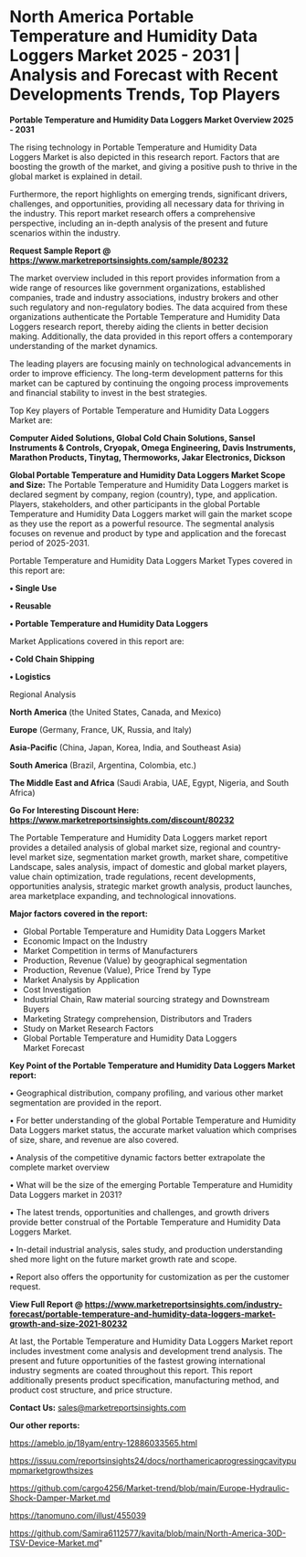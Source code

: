 # North America Portable Temperature and Humidity Data Loggers Market 2025 - 2031 | Analysis and Forecast with Recent Developments Trends, Top Players

<Strong> Portable Temperature and Humidity Data Loggers Market Overview 2025 - 2031</strong>

The rising technology in Portable Temperature and Humidity Data Loggers Market is also depicted in this research report. Factors that are boosting the growth of the market, and giving a positive push to thrive in the global market is explained in detail.

Furthermore, the report highlights on emerging trends, significant drivers, challenges, and opportunities, providing all necessary data for thriving in the industry. This report market research offers a comprehensive perspective, including an in-depth analysis of the present and future scenarios within the industry.

<strong>Request Sample Report @ <a href=https://www.marketreportsinsights.com/sample/80232>https://www.marketreportsinsights.com/sample/80232</a></strong>

The market overview included in this report provides information from a wide range of resources like government organizations, established companies, trade and industry associations, industry brokers and other such regulatory and non-regulatory bodies. The data acquired from these organizations authenticate the Portable Temperature and Humidity Data Loggers research report, thereby aiding the clients in better decision making. Additionally, the data provided in this report offers a contemporary understanding of the market dynamics.

The leading players are focusing mainly on technological advancements in order to improve efficiency. The long-term development patterns for this market can be captured by continuing the ongoing process improvements and financial stability to invest in the best strategies.

Top Key players of Portable Temperature and Humidity Data Loggers Market are:

<strong>Computer Aided Solutions, Global Cold Chain Solutions, Sansel Instruments & Controls, Cryopak, Omega Engineering, Davis Instruments, Marathon Products, Tinytag, Thermoworks, Jakar Electronics, Dickson</strong>

<strong><b>Global Portable Temperature and Humidity Data Loggers Market Scope and Size:</b></strong>
The Portable Temperature and Humidity Data Loggers market is declared segment by company, region (country), type, and application. Players, stakeholders, and other participants in the global Portable Temperature and Humidity Data Loggers market will gain the market scope as they use the report as a powerful resource. The segmental analysis focuses on revenue and product by type and application and the forecast period of 2025-2031.

Portable Temperature and Humidity Data Loggers Market Types covered in this report are:

<strong>• Single Use

• Reusable

• Portable Temperature and Humidity Data Loggers</strong>

Market Applications covered in this report are:

<strong>• Cold Chain Shipping

• Logistics</strong> 

Regional Analysis

<strong>North America</strong> (the United States, Canada, and Mexico)

<strong>Europe</strong> (Germany, France, UK, Russia, and Italy)

<strong>Asia-Pacific</strong> (China, Japan, Korea, India, and Southeast Asia)

<strong>South America</strong> (Brazil, Argentina, Colombia, etc.)

<strong>The Middle East and Africa</strong> (Saudi Arabia, UAE, Egypt, Nigeria, and South Africa)

<strong>Go For Interesting Discount Here: <a href=https://www.marketreportsinsights.com/discount/80232>https://www.marketreportsinsights.com/discount/80232</a></strong>

The Portable Temperature and Humidity Data Loggers market report provides a detailed analysis of global market size, regional and country-level market size, segmentation market growth, market share, competitive Landscape, sales analysis, impact of domestic and global market players, value chain optimization, trade regulations, recent developments, opportunities analysis, strategic market growth analysis, product launches, area marketplace expanding, and technological innovations.

<strong><b>Major factors covered in the report:</b></strong>
<ul>
  <li>Global Portable Temperature and Humidity Data Loggers Market </li>
  <li>Economic Impact on the Industry</li>
  <li>Market Competition in terms of Manufacturers</li>
  <li>Production, Revenue (Value) by geographical segmentation</li>
  <li>Production, Revenue (Value), Price Trend by Type</li>
  <li>Market Analysis by Application</li>
  <li>Cost Investigation</li>
  <li>Industrial Chain, Raw material sourcing strategy and Downstream Buyers</li>
  <li>Marketing Strategy comprehension, Distributors and Traders</li>
  <li>Study on Market Research Factors</li>
  <li>Global Portable Temperature and Humidity Data Loggers Market Forecast</li>
</ul>

<strong><b>Key Point of the Portable Temperature and Humidity Data Loggers Market report:</b></strong>

• Geographical distribution, company profiling, and various other market segmentation are provided in the report.

• For better understanding of the global Portable Temperature and Humidity Data Loggers market status, the accurate market valuation which comprises of size, share, and revenue are also covered.

• Analysis of the competitive dynamic factors better extrapolate the complete market overview

• What will be the size of the emerging Portable Temperature and Humidity Data Loggers market in 2031?

• The latest trends, opportunities and challenges, and growth drivers provide better construal of the Portable Temperature and Humidity Data Loggers Market.

• In-detail industrial analysis, sales study, and production understanding shed more light on the future market growth rate and scope.

• Report also offers the opportunity for customization as per the customer request.

<strong><b>View Full Report @ <a href=https://www.marketreportsinsights.com/industry-forecast/portable-temperature-and-humidity-data-loggers-market-growth-and-size-2021-80232>https://www.marketreportsinsights.com/industry-forecast/portable-temperature-and-humidity-data-loggers-market-growth-and-size-2021-80232</a></b></strong>


At last, the Portable Temperature and Humidity Data Loggers Market report includes investment come analysis and development trend analysis. The present and future opportunities of the fastest growing international industry segments are coated throughout this report. This report additionally presents product specification, manufacturing method, and product cost structure, and price structure.

<strong>Contact Us:</strong>
sales@marketreportsinsights.com

<strong>Our other reports:</strong>

<a href=https://ameblo.jp/18yam/entry-12886033565.html>https://ameblo.jp/18yam/entry-12886033565.html</a>

<a href=https://issuu.com/reportsinsights24/docs/northamericaprogressingcavitypumpmarketgrowthsizes>https://issuu.com/reportsinsights24/docs/northamericaprogressingcavitypumpmarketgrowthsizes</a>

<a href=https://github.com/cargo4256/Market-trend/blob/main/Europe-Hydraulic-Shock-Damper-Market.md>https://github.com/cargo4256/Market-trend/blob/main/Europe-Hydraulic-Shock-Damper-Market.md</a>

<a href=https://tanomuno.com/illust/455039>https://tanomuno.com/illust/455039</a>

<a href=https://github.com/Samira6112577/kavita/blob/main/North-America-30D-TSV-Device-Market.md>https://github.com/Samira6112577/kavita/blob/main/North-America-30D-TSV-Device-Market.md</a>"
